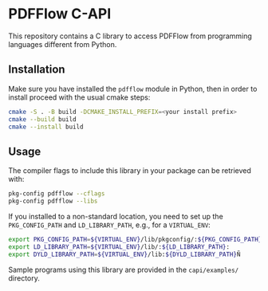 PDFFlow C-API
=============

This repository contains a C library to access PDFFlow from programming languages different from Python.

## Installation

Make sure you have installed the `pdfflow` module in Python, then in order to install proceed with the usual cmake steps:
```bash
cmake -S . -B build -DCMAKE_INSTALL_PREFIX=<your install prefix>
cmake --build build
cmake --install build
```

## Usage

The compiler flags to include this library in your package can be
retrieved with:
```bash
pkg-config pdfflow --cflags
pkg-config pdfflow --libs
```

If you installed to a non-standard location, you need to set up the `PKG_CONFIG_PATH` and `LD_LIBRARY_PATH`, e.g., for a `VIRTUAL_ENV`:
```bash
export PKG_CONFIG_PATH=${VIRTUAL_ENV}/lib/pkgconfig/:${PKG_CONFIG_PATH}:
export LD_LIBRARY_PATH=${VIRTUAL_ENV}/lib/:${LD_LIBRARY_PATH}:
export DYLD_LIBRARY_PATH=${VIRTUAL_ENV}/lib:${DYLD_LIBRARY_PATH}Ñ
```


Sample programs using this library are provided in the `capi/examples/` directory.

